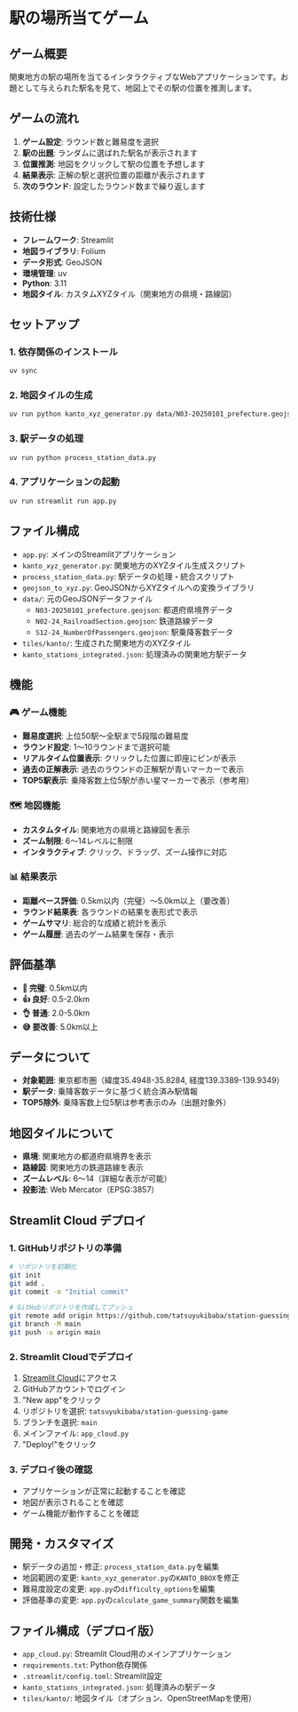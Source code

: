 # 駅の場所当てゲーム

## ゲーム概要
関東地方の駅の場所を当てるインタラクティブなWebアプリケーションです。お題として与えられた駅名を見て、地図上でその駅の位置を推測します。

## ゲームの流れ
1. **ゲーム設定**: ラウンド数と難易度を選択
2. **駅の出題**: ランダムに選ばれた駅名が表示されます
3. **位置推測**: 地図をクリックして駅の位置を予想します
4. **結果表示**: 正解の駅と選択位置の距離が表示されます
5. **次のラウンド**: 設定したラウンド数まで繰り返します

## 技術仕様
- **フレームワーク**: Streamlit
- **地図ライブラリ**: Folium
- **データ形式**: GeoJSON
- **環境管理**: uv
- **Python**: 3.11
- **地図タイル**: カスタムXYZタイル（関東地方の県境・路線図）

## セットアップ

### 1. 依存関係のインストール
```bash
uv sync
```

### 2. 地図タイルの生成
```bash
uv run python kanto_xyz_generator.py data/N03-20250101_prefecture.geojson data/N02-24_RailroadSection.geojson tiles/kanto --min-zoom 6 --max-zoom 14
```

### 3. 駅データの処理
```bash
uv run python process_station_data.py
```

### 4. アプリケーションの起動
```bash
uv run streamlit run app.py
```

## ファイル構成
- `app.py`: メインのStreamlitアプリケーション
- `kanto_xyz_generator.py`: 関東地方のXYZタイル生成スクリプト
- `process_station_data.py`: 駅データの処理・統合スクリプト
- `geojson_to_xyz.py`: GeoJSONからXYZタイルへの変換ライブラリ
- `data/`: 元のGeoJSONデータファイル
  - `N03-20250101_prefecture.geojson`: 都道府県境界データ
  - `N02-24_RailroadSection.geojson`: 鉄道路線データ
  - `S12-24_NumberOfPassengers.geojson`: 駅乗降客数データ
- `tiles/kanto/`: 生成された関東地方のXYZタイル
- `kanto_stations_integrated.json`: 処理済みの関東地方駅データ

## 機能

### 🎮 ゲーム機能
- **難易度選択**: 上位50駅〜全駅まで5段階の難易度
- **ラウンド設定**: 1〜10ラウンドまで選択可能
- **リアルタイム位置表示**: クリックした位置に即座にピンが表示
- **過去の正解表示**: 過去のラウンドの正解駅が青いマーカーで表示
- **TOP5駅表示**: 乗降客数上位5駅が赤い星マーカーで表示（参考用）

### 🗺️ 地図機能
- **カスタムタイル**: 関東地方の県境と路線図を表示
- **ズーム制限**: 6〜14レベルに制限
- **インタラクティブ**: クリック、ドラッグ、ズーム操作に対応

### 📊 結果表示
- **距離ベース評価**: 0.5km以内（完璧）〜5.0km以上（要改善）
- **ラウンド結果表**: 各ラウンドの結果を表形式で表示
- **ゲームサマリ**: 総合的な成績と統計を表示
- **ゲーム履歴**: 過去のゲーム結果を保存・表示

## 評価基準
- **🎯 完璧**: 0.5km以内
- **👍 良好**: 0.5-2.0km
- **👌 普通**: 2.0-5.0km
- **😅 要改善**: 5.0km以上

## データについて
- **対象範囲**: 東京都市圏（緯度35.4948-35.8284, 経度139.3389-139.9349）
- **駅データ**: 乗降客数データに基づく統合済み駅情報
- **TOP5除外**: 乗降客数上位5駅は参考表示のみ（出題対象外）

## 地図タイルについて
- **県境**: 関東地方の都道府県境界を表示
- **路線図**: 関東地方の鉄道路線を表示
- **ズームレベル**: 6〜14（詳細な表示が可能）
- **投影法**: Web Mercator（EPSG:3857）

## Streamlit Cloud デプロイ

### 1. GitHubリポジトリの準備
```bash
# リポジトリを初期化
git init
git add .
git commit -m "Initial commit"

# GitHubリポジトリを作成してプッシュ
git remote add origin https://github.com/tatsuyukibaba/station-guessing-game.git
git branch -M main
git push -u origin main
```

### 2. Streamlit Cloudでデプロイ
1. [Streamlit Cloud](https://share.streamlit.io/)にアクセス
2. GitHubアカウントでログイン
3. "New app"をクリック
4. リポジトリを選択: `tatsuyukibaba/station-guessing-game`
5. ブランチを選択: `main`
6. メインファイル: `app_cloud.py`
7. "Deploy!"をクリック

### 3. デプロイ後の確認
- アプリケーションが正常に起動することを確認
- 地図が表示されることを確認
- ゲーム機能が動作することを確認

## 開発・カスタマイズ
- 駅データの追加・修正: `process_station_data.py`を編集
- 地図範囲の変更: `kanto_xyz_generator.py`の`KANTO_BBOX`を修正
- 難易度設定の変更: `app.py`の`difficulty_options`を編集
- 評価基準の変更: `app.py`の`calculate_game_summary`関数を編集

## ファイル構成（デプロイ版）
- `app_cloud.py`: Streamlit Cloud用のメインアプリケーション
- `requirements.txt`: Python依存関係
- `.streamlit/config.toml`: Streamlit設定
- `kanto_stations_integrated.json`: 処理済みの駅データ
- `tiles/kanto/`: 地図タイル（オプション、OpenStreetMapを使用）